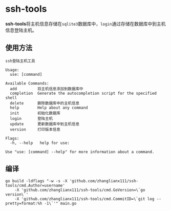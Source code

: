 # ssh-tools
**ssh-tools**将主机信息存储在`sqlite3`数据库中，`login`通过存储在数据库中到主机信息登陆主机。

## 使用方法
```shell
ssh登陆主机工具

Usage:
  use: [command]

Available Commands:
  add         将主机信息添加到数据库中
  completion  Generate the autocompletion script for the specified shell
  delete      删除数据库中的主机信息
  help        Help about any command
  init        初始化数据库
  login       登陆主机
  update      更新数据库中到主机信息
  version     打印版本信息

Flags:
  -h, --help   help for use:

Use "use: [command] --help" for more information about a command.

```



## 编译
```shell 
go build -ldflags "-w -s -X 'github.com/zhanglianx111/ssh-tools/cmd.Author=username' 
    -X 'github.com/zhanglianx111/ssh-tools/cmd.GoVersion=\`go version\`' 
    -X 'github.com/zhanglianx111/ssh-tools/cmd.CommitID=\`git log --pretty=format:%h -1\`'" main.go
```
